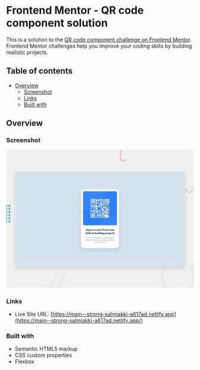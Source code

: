 # Frontend Mentor - QR code component solution

This is a solution to the [QR code component challenge on Frontend Mentor](https://www.frontendmentor.io/challenges/qr-code-component-iux_sIO_H). Frontend Mentor challenges help you improve your coding skills by building realistic projects.

## Table of contents

- [Overview](#overview)
  - [Screenshot](#screenshot)
  - [Links](#links)
  - [Built with](#built-with)

## Overview

### Screenshot

![](./design/desktop-preview.jpg)

### Links

- Live Site URL: [https://main--strong-salmiakki-a617ad.netlify.app](https://main--strong-salmiakki-a617ad.netlify.app/)

### Built with

- Semantic HTML5 markup
- CSS custom properties
- Flexbox
